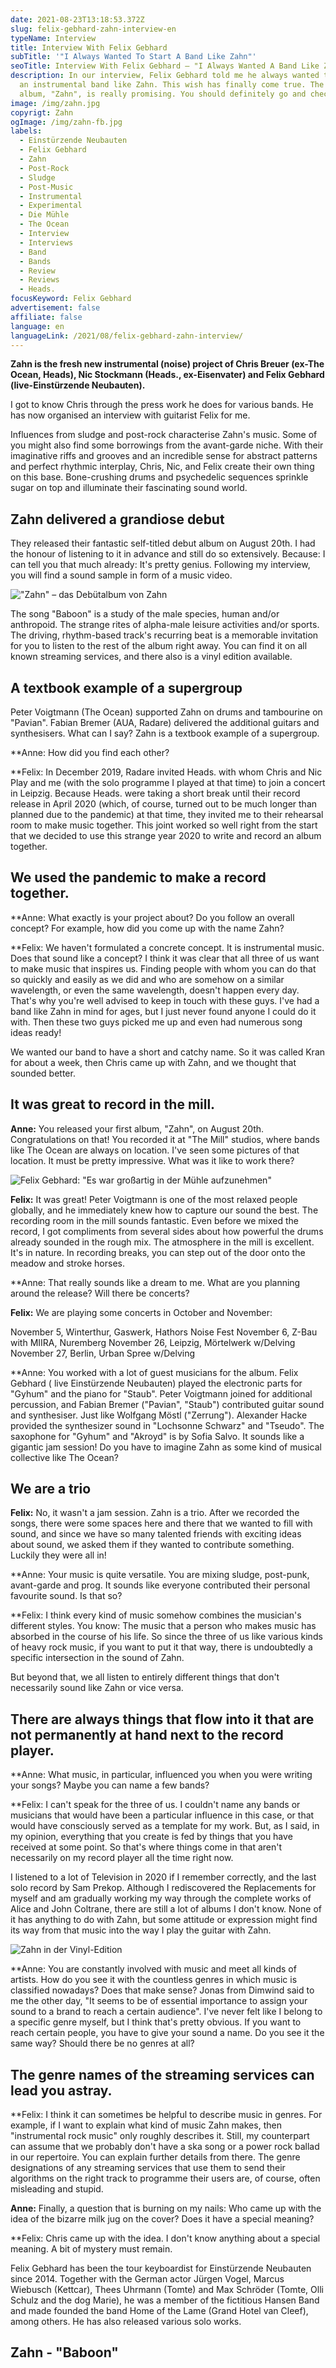 ```yaml
---
date: 2021-08-23T13:18:53.372Z
slug: felix-gebhard-zahn-interview-en
typeName: Interview
title: Interview With Felix Gebhard
subTitle: '"I Always Wanted To Start A Band Like Zahn"'
seoTitle: Interview With Felix Gebhard – "I Always Wanted A Band Like Zahn"
description: In our interview, Felix Gebhard told me he always wanted to start
  an instrumental band like Zahn. This wish has finally come true. The first
  album, "Zahn", is really promising. You should definitely go and check it out!
image: /img/zahn.jpg
copyrigt: Zahn
ogImage: /img/zahn-fb.jpg
labels:
  - Einstürzende Neubauten
  - Felix Gebhard
  - Zahn
  - Post-Rock
  - Sludge
  - Post-Music
  - Instrumental
  - Experimental
  - Die Mühle
  - The Ocean
  - Interview
  - Interviews
  - Band
  - Bands
  - Review
  - Reviews
  - Heads.
focusKeyword: Felix Gebhard
advertisement: false
affiliate: false
language: en
languageLink: /2021/08/felix-gebhard-zahn-interview/
---
```

**Zahn is the fresh new instrumental (noise) project of Chris Breuer (ex-The Ocean, Heads), Nic Stockmann (Heads., ex-Eisenvater) and Felix Gebhard (live-Einstürzende Neubauten).**

I got to know Chris through the press work he does for various bands. He has now organised an interview with guitarist Felix for me. 

Influences from sludge and post-rock characterise Zahn's music. Some of you might also find some borrowings from the avant-garde niche. With their imaginative riffs and grooves and an incredible sense for abstract patterns and perfect rhythmic interplay, Chris, Nic, and Felix create their own thing on this base. Bone-crushing drums and psychedelic sequences sprinkle sugar on top and illuminate their fascinating sound world.

## Zahn delivered a grandiose debut

They released their fantastic self-titled debut album on August 20th. I had the honour of listening to it in advance and still do so extensively. Because: I can tell you that much already: It's pretty genius.  Following my interview, you will find a sound sample in form of a music video.

!["Zahn" – das Debütalbum von Zahn](/img/zahn-2-.jpg "\"Zahn\" – das Debütalbum von Zahn")

The song "Baboon" is a study of the male species, human and/or anthropoid. The strange rites of alpha-male leisure activities and/or sports. The driving, rhythm-based track's recurring beat is a memorable invitation for you to listen to the rest of the album right away. You can find it on all known streaming services, and there also is a vinyl edition available.

## A textbook example of a supergroup

Peter Voigtmann (The Ocean) supported Zahn on drums and tambourine on "Pavian". Fabian Bremer (AUA, Radare) delivered the additional guitars and synthesisers. What can I say? Zahn is a textbook example of a supergroup.

**Anne: How did you find each other?

**Felix: In December 2019, Radare invited Heads. with whom Chris and Nic Play and me (with the solo programme I played at that time) to join a concert in Leipzig. Because Heads. were taking a short break until their record release in April 2020 (which, of course, turned out to be much longer than planned due to the pandemic) at that time, they invited me to their rehearsal room to make music together. This joint worked so well right from the start that we decided to use this strange year 2020 to write and record an album together.

## We used the pandemic to make a record together.

**Anne: What exactly is your project about? Do you follow an overall concept? For example, how did you come up with the name Zahn?

**Felix: We haven't formulated a concrete concept. It is instrumental music. Does that sound like a concept? I think it was clear that all three of us want to make music that inspires us. Finding people with whom you can do that so quickly and easily as we did and who are somehow on a similar wavelength, or even the same wavelength, doesn't happen every day. That's why you're well advised to keep in touch with these guys. I've had a band like Zahn in mind for ages, but I just never found anyone I could do it with. Then these two guys picked me up and even had numerous song ideas ready!

We wanted our band to have a short and catchy name. So it was called Kran for about a week, then Chris came up with Zahn, and we thought that sounded better.

## It was great to record in the mill.

**Anne:** You released your first album, "Zahn", on August 20th. Congratulations on that! You recorded it at "The Mill" studios, where bands like The Ocean are always on location. I've seen some pictures of that location. It must be pretty impressive. What was it like to work there?

![Felix Gebhard: "Es war großartig in der Mühle aufzunehmen"](/img/zahn-1-.jpg "Felix Gebhard: \"Es war großartig in der Mühle aufzunehmen\"")

**Felix:** It was great! Peter Voigtmann is one of the most relaxed people globally, and he immediately knew how to capture our sound the best. The recording room in the mill sounds fantastic. Even before we mixed the record, I got compliments from several sides about how powerful the drums already sounded in the rough mix. The atmosphere in the mill is excellent. It's in nature. In recording breaks, you can step out of the door onto the meadow and stroke horses.

**Anne: That really sounds like a dream to me. What are you planning around the release? Will there be concerts?

**Felix:** We are playing some concerts in October and November:

November 5, Winterthur, Gaswerk, Hathors Noise Fest
November 6, Z-Bau with MIIRA, Nuremberg
November 26, Leipzig, Mörtelwerk w/Delving
November 27, Berlin, Urban Spree w/Delving

**Anne: You worked with a lot of guest musicians for the album. Felix Gebhard ( live Einstürzende Neubauten) played the electronic parts for "Gyhum" and the piano for "Staub". Peter Voigtmann joined for additional percussion, and Fabian Bremer ("Pavian", "Staub") contributed guitar sound and synthesiser. Just like Wolfgang Möstl ("Zerrung"). Alexander Hacke provided the synthesizer sound in "Lochsonne Schwarz" and "Tseudo". The saxophone for "Gyhum" and "Akroyd" is by Sofia Salvo. It sounds like a gigantic jam session! Do you have to imagine Zahn as some kind of musical collective like The Ocean?

## We are a trio

**Felix:** No, it wasn't a jam session. Zahn is a trio. After we recorded the songs, there were some spaces here and there that we wanted to fill with sound, and since we have so many talented friends with exciting ideas about sound, we asked them if they wanted to contribute something. Luckily they were all in!

**Anne: Your music is quite versatile. You are mixing sludge, post-punk, avant-garde and prog. It sounds like everyone contributed their personal favourite sound. Is that so?

**Felix: I think every kind of music somehow combines the musician's different styles. You know: The music that a person who makes music has absorbed in the course of his life. So since the three of us like various kinds of heavy rock music, if you want to put it that way, there is undoubtedly a specific intersection in the sound of Zahn.

But beyond that, we all listen to entirely different things that don't necessarily sound like Zahn or vice versa.

## There are always things that flow into it that are not permanently at hand next to the record player.

**Anne: What music, in particular, influenced you when you were writing your songs? Maybe you can name a few bands?

**Felix: I can't speak for the three of us. I couldn't name any bands or musicians that would have been a particular influence in this case, or that would have consciously served as a template for my work. But, as I said, in my opinion, everything that you create is fed by things that you have received at some point. So that's where things come in that aren't necessarily on my record player all the time right now. 

I listened to a lot of Television in 2020 if I remember correctly, and the last solo record by Sam Prekop. Although I rediscovered the Replacements for myself and am gradually working my way through the complete works of Alice and John Coltrane, there are still a lot of albums I don't know. None of it has anything to do with Zahn, but some attitude or expression might find its way from that music into the way I play the guitar with Zahn.

![Zahn in der Vinyl-Edition](/img/zahn-3-.jpg "Zahn in der Vinyl-Edition")

**Anne: You are constantly involved with music and meet all kinds of artists. How do you see it with the countless genres in which music is classified nowadays? Does that make sense? Jonas from Dimwind said to me the other day, "It seems to be of essential importance to assign your sound to a brand to reach a certain audience". I've never felt like I belong to a specific genre myself, but I think that's pretty obvious. If you want to reach certain people, you have to give your sound a name. Do you see it the same way? Should there be no genres at all?

## The genre names of the streaming services can lead you astray.

**Felix: I think it can sometimes be helpful to describe music in genres. For example, if I want to explain what kind of music Zahn makes, then "instrumental rock music" only roughly describes it. Still, my counterpart can assume that we probably don't have a ska song or a power rock ballad in our repertoire. You can explain further details from there. The genre designations of any streaming services that use them to send their algorithms on the right track to programme their users are, of course, often misleading and stupid.

**Anne:** Finally, a question that is burning on my nails: Who came up with the idea of the bizarre milk jug on the cover? Does it have a special meaning? 

**Felix: Chris came up with the idea. I don't know anything about a special meaning. A bit of mystery must remain.

Felix Gebhard has been the tour keyboardist for Einstürzende Neubauten since 2014. Together with the German actor Jürgen Vogel, Marcus Wiebusch (Kettcar), Thees Uhrmann (Tomte) and Max Schröder (Tomte, Olli Schulz and the dog Marie), he was a member of the fictitious Hansen Band and made founded the band Home of the Lame (Grand Hotel van Cleef), among others. He has also released various solo works.

## Zahn - "Baboon"

<YouTube id="6hubp2w_i7o" />